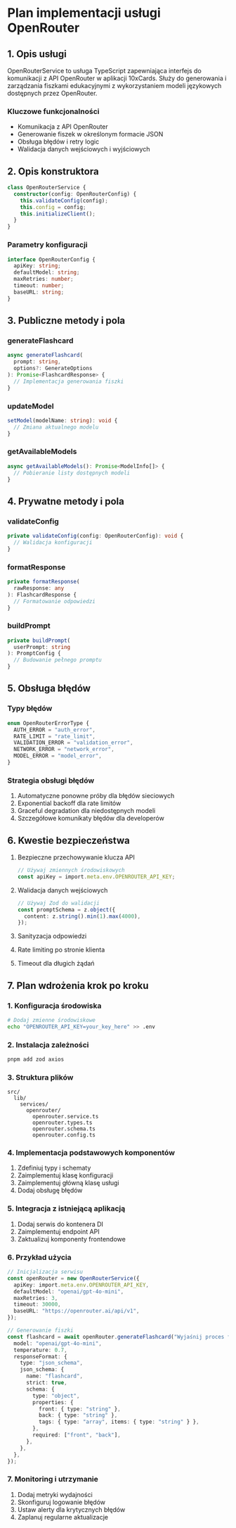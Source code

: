 # Plan implementacji usługi OpenRouter

## 1. Opis usługi

OpenRouterService to usługa TypeScript zapewniająca interfejs do komunikacji z API OpenRouter w aplikacji 10xCards. Służy do generowania i zarządzania fiszkami edukacyjnymi z wykorzystaniem modeli językowych dostępnych przez OpenRouter.

### Kluczowe funkcjonalności

- Komunikacja z API OpenRouter
- Generowanie fiszek w określonym formacie JSON
- Obsługa błędów i retry logic
- Walidacja danych wejściowych i wyjściowych

## 2. Opis konstruktora

```typescript
class OpenRouterService {
  constructor(config: OpenRouterConfig) {
    this.validateConfig(config);
    this.config = config;
    this.initializeClient();
  }
}
```

### Parametry konfiguracji

```typescript
interface OpenRouterConfig {
  apiKey: string;
  defaultModel: string;
  maxRetries: number;
  timeout: number;
  baseURL: string;
}
```

## 3. Publiczne metody i pola

### generateFlashcard

```typescript
async generateFlashcard(
  prompt: string,
  options?: GenerateOptions
): Promise<FlashcardResponse> {
  // Implementacja generowania fiszki
}
```

### updateModel

```typescript
setModel(modelName: string): void {
  // Zmiana aktualnego modelu
}
```

### getAvailableModels

```typescript
async getAvailableModels(): Promise<ModelInfo[]> {
  // Pobieranie listy dostępnych modeli
}
```

## 4. Prywatne metody i pola

### validateConfig

```typescript
private validateConfig(config: OpenRouterConfig): void {
  // Walidacja konfiguracji
}
```

### formatResponse

```typescript
private formatResponse(
  rawResponse: any
): FlashcardResponse {
  // Formatowanie odpowiedzi
}
```

### buildPrompt

```typescript
private buildPrompt(
  userPrompt: string
): PromptConfig {
  // Budowanie pełnego promptu
}
```

## 5. Obsługa błędów

### Typy błędów

```typescript
enum OpenRouterErrorType {
  AUTH_ERROR = "auth_error",
  RATE_LIMIT = "rate_limit",
  VALIDATION_ERROR = "validation_error",
  NETWORK_ERROR = "network_error",
  MODEL_ERROR = "model_error",
}
```

### Strategia obsługi błędów

1. Automatyczne ponowne próby dla błędów sieciowych
2. Exponential backoff dla rate limitów
3. Graceful degradation dla niedostępnych modeli
4. Szczegółowe komunikaty błędów dla developerów

## 6. Kwestie bezpieczeństwa

1. Bezpieczne przechowywanie klucza API

   ```typescript
   // Używaj zmiennych środowiskowych
   const apiKey = import.meta.env.OPENROUTER_API_KEY;
   ```

2. Walidacja danych wejściowych

   ```typescript
   // Używaj Zod do walidacji
   const promptSchema = z.object({
     content: z.string().min(1).max(4000),
   });
   ```

3. Sanityzacja odpowiedzi
4. Rate limiting po stronie klienta
5. Timeout dla długich żądań

## 7. Plan wdrożenia krok po kroku

### 1. Konfiguracja środowiska

```bash
# Dodaj zmienne środowiskowe
echo "OPENROUTER_API_KEY=your_key_here" >> .env
```

### 2. Instalacja zależności

```bash
pnpm add zod axios
```

### 3. Struktura plików

```
src/
  lib/
    services/
      openrouter/
        openrouter.service.ts
        openrouter.types.ts
        openrouter.schema.ts
        openrouter.config.ts
```

### 4. Implementacja podstawowych komponentów

1. Zdefiniuj typy i schematy
2. Zaimplementuj klasę konfiguracji
3. Zaimplementuj główną klasę usługi
4. Dodaj obsługę błędów

### 5. Integracja z istniejącą aplikacją

1. Dodaj serwis do kontenera DI
2. Zaimplementuj endpoint API
3. Zaktualizuj komponenty frontendowe

### 6. Przykład użycia

```typescript
// Inicjalizacja serwisu
const openRouter = new OpenRouterService({
  apiKey: import.meta.env.OPENROUTER_API_KEY,
  defaultModel: "openai/gpt-4o-mini",
  maxRetries: 3,
  timeout: 30000,
  baseURL: "https://openrouter.ai/api/v1",
});

// Generowanie fiszki
const flashcard = await openRouter.generateFlashcard("Wyjaśnij proces fotosyntezy", {
  model: "openai/gpt-4o-mini",
  temperature: 0.7,
  responseFormat: {
    type: "json_schema",
    json_schema: {
      name: "flashcard",
      strict: true,
      schema: {
        type: "object",
        properties: {
          front: { type: "string" },
          back: { type: "string" },
          tags: { type: "array", items: { type: "string" } },
        },
        required: ["front", "back"],
      },
    },
  },
});
```

### 7. Monitoring i utrzymanie

1. Dodaj metryki wydajności
2. Skonfiguruj logowanie błędów
3. Ustaw alerty dla krytycznych błędów
4. Zaplanuj regularne aktualizacje

